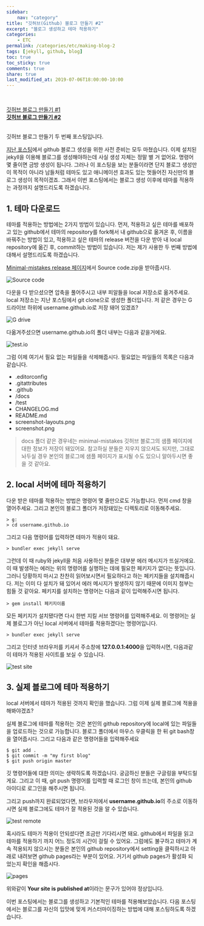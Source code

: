 ```yaml
---
sidebar:
    nav: "category"
title: "깃허브(Github) 블로그 만들기 #2"
excerpt: "블로그 생성하고 테마 적용하기"
categories:
    - ETC
permalink: /categories/etc/making-blog-2
tags: [jekyll, github, blog]
toc: true
toc_sticky: true
comments: true
share: true
last_modified_at: 2019-07-06T18:00:00-10:00
---
```


<br>

[깃허브 블로그 만들기 #1](/categories/etc/making-blog-1)<br>
**[깃허브 블로그 만들기 #2](/categories/etc/making-blog-2)**

<br>
깃허브 블로그 만들기 두 번째 포스팅입니다.

[지난 포스팅](/categories/etc/making-blog-1)에서 github 블로그 생성을 위한 사전 준비는 모두 마쳤습니다. 이제 설치된 jekyll을 이용해 블로그를 생성해야하는데 사실 생성 자체는 정말 별 거 없어요. 명령어 몇 줄이면 금방 생성이 됩니다. 그러나 이 포스팅을 보는 분들이라면 단지 블로그 생성만이 목적이 아니라 남들처럼 테마도 있고 애니메이션 효과도 있는 멋들어진 자신만의 블로그 생성이 목적이겠죠. 그래서 이번 포스팅에서는 블로그 생성 이후에 테마를 적용하는 과정까지 설명드리도록 하겠습니다.

## 1. 테마 다운로드
테마를 적용하는 방법에는 2가지 방법이 있습니다. 먼저, 적용하고 싶은 테마를 배포하고 있는 github에서 테마의 repository를 fork해서 내 github으로 옮겨온 후, 이름을 바꿔주는 방법이 있고, 적용하고 싶은 테마의 release 버전을 다운 받아 내 local repository에 옮긴 후, commit하는 방법이 있습니다. 저는 제가 사용한 두 번째 방법에 대해서 설명드리도록 하겠습니다.

[Minimal-mistakes release 페이지](https://https://github.com/mmistakes/minimal-mistakes/releases/tag/4.16.4)에서 Source code.zip을 받아줍시다.

![Source code](/assets/images/etc/sourcecode.png)

다운을 다 받으셨으면 압축을 풀어주시고 내부 피알들을 local 저장소로 옮겨주세요. local 저장소는 지난 포스팅에서 git clone으로 생성한 폴더입니다. 저 같은 경우는 G 드라이브 하위에 username.github.io로 저장 돼어 있겠죠?

![G drive](/assets/images/etc/gdrive.png)

다옮겨주셨으면 username.github.io의 폴더 내부는 다음과 같을거에요.

![test.io](/assets/images/etc/testio.png)

그럼 이제 여기서 필요 없는 파일들을 삭제해줍시다. 필요없는 파일들의 목록은 다음과 같습니다.

- .editorconfig
- .gitattributes
- .github
- /docs
- /test
- CHANGELOG.md
- README.md
- screenshot-layouts.png
- screenshot.png

> docs 폴더 같은 경우네는 minimal-mistakes 깃허브 블로그의 샘플 페이지에 대한 정보가 저장이 돼있어요. 참고하실 분들은 지우지 않으셔도 되지만, 그대로 놔두실 경우 본인의 블로그에 샘플 페이지가 표시될 수도 있으니 알아두시면 좋을 것 같아요.

## 2. local 서버에 테마 적용하기
다운 받은 테마를 적용하는 방법은 명령어 몇 줄만으로도 가능합니다. 먼저 cmd 창을 열어주세요. 그리고 본인의 블로그 폴더가 저장돼있는 디렉토리로 이동해주세요.


    > g:
    > cd username.github.io


그리고 다음 명령어를 입력하면 테마가 적용이 돼요.

    > bundler exec jekyll serve

그런데 이 때 ruby와 jekyll을 처음 사용하신 분들은 대부분 에러 메시지가 뜨실거에요. 이 때 발생하는 에러는 위의 명령어를 실행하는 데에 필요한 페키지가 없다는 뜻입니다. 그러니 당황하지 마시고 찬찬히 읽어보시면서 필요하다고 하는 페키지들을 설치해줍시다. 저는 이미 다 설치가 돼 있어서 에러 메시지가 발생하지 않기 때문에 이미지 첨부는 힘들 것 같아요. 페키지를 설치하는 명령어는 다음과 같이 입력해주시면 됩니다.

    > gem install 페키지이름

모든 페키지가 설치됐다면 다시 한번 지킬 서브 명령어를 입력해주세요. 이 명령어는 실제 블로그가 아닌 local 서버에서 테마를 적용하겠다는 명령어입니다.

    > bundler exec jekyll serve

그리고 인터넷 브라우저를 키셔서 주소창에 **127.0.0.1:4000**을 입력하시면, 다음과같이 테마가 적용된 사이트를 보실 수 있습니다.

![test site](/assets/images/etc/testsite.png)

## 3. 실제 블로그에 테마 적용하기
local 서버에서 테마가 적용된 것까지 확인을 했습니다. 그럼 이제 실제 블로그에 적용을 해봐야겠죠?

실제 블로그에 테마를 적용하는 것은 본인의 github repository에 local에 있는 파일들을 업로드하는 것으로 가능합니다. 블로그 폴더에서 마우스 우클릭을 한 뒤 git bash창을 열어줍시다. 그리고 다음과 같은 명령어들을 입력해주세요

    $ git add .
    $ git commit -m "my first blog"
    $ git push origin master

깃 명령어들에 대한 의미는 생략하도록 하겠습니다. 궁금하신 분들은 구글링을 부탁드릴게요. 그리고 이 때, git push 명령어를 입력할 때 로그인 창이 뜨는데, 본인의 github 아이디로 로그인을 해주시면 됩니다.

그리고 push까지 완료되었다면, 브라우저에서 **username.github.io**의 주소로 이동하시면 실제 블로그에도 테마가 잘 적용된 것을 알 수 있습니다. 

![test remote](/assets/images/etc/testremote.png)

혹시라도 테마가 적용이 안되셨다면 조금만 기다리시면 돼요. github에서 파일을 읽고 테마를 적용하기 까지 어느 정도의 시간이 걸릴 수 있어요. 그럼에도 불구하고 테마가 계속 적용되지 않으시는 분들은 본인의 github repository에서 setting을 클릭하시고 아래로 내려보면 github pages라는 부분이 있어요. 거기서 github pages가 활성화 되었는지 확인을 해줍시다.

![pages](/assets/images/etc/pages.png)

위와같이 **Your site is published at**이라는 문구가 있어야 정상입니다.

이번 포스팅에서는 블로그를 생성하고 기본적인 테마를 적용해보았습니다. 다음 포스팅에서는 블로그를 자신의 입맛에 맞게 커스터마이징하는 방법에 대해 포스팅하도록 하겠습니다.